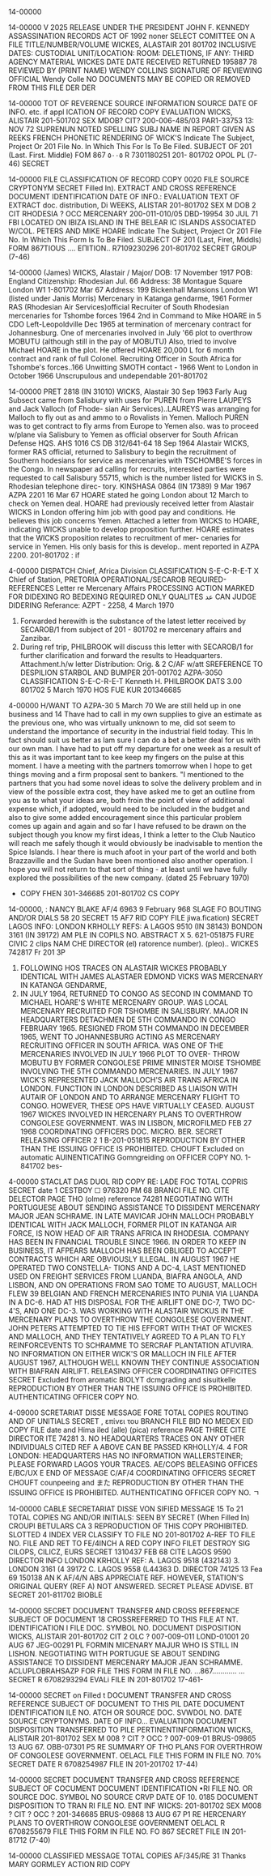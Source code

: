 14-00000

14-00000
V
2025 RELEASE UNDER THE PRESIDENT JOHN F. KENNEDY ASSASSINATION RECORDS ACT OF 1992
noner SELECT COMITTEE ON A
FILE TITLE/NUMBER/VOLUME
WICKES, ALASTAIR
201 801702
INCLUSIVE DATES:
CUSTODIAL UNIT/LOCATION:
ROOM:
DELETIONS, IF ANY:
THIRD AGENCY MATERIAL
WICKES
DATE
DATE
RECEIVED RETURNED
195887 78
REVIEWED BY (PRINT NAME)
WENDY COLLINS
SIGNATURE OF REVIEWING OFFICIAL
Wendy Colle
NO DOCUMENTS MAY BE COPIED OR REMOVED FROM THIS FILE
DER
DER

14-00000
TOT OF
REVERENCE
SOURCE INFORMATION
SOURCE
DATE OF INFO.
etc.
if appl
ICATION OF RECORD COPY
EVALUATION
WICKS, ALISTAIR
201-501702
SEX MDOB?
CIT?
200-006-485/03
PAR1-33753
13: NOV 72
SUPRENUN NOTED SPELLING SUBJ NAME IN REPORT
GIVEN AS REEKS FRENCH PHONETIC RENDERING OF
WICK'S
Indicate The Subject, Project Or
201 File No. In Which This
For Is To Be Filed.
SUBJECT OF 201 (Last. First. Middle)
FOM 867
٥٠٠٥
R 7301180251
201-
801702
OPOL PL
(7-46)
SECRET

14-00000
FILE CLASSIFICATION OF RECORD COPY
0020
FILE
SOURCE CRYPTΟΝΥΜ
SECRET
Filled In).
EXTRACT AND CROSS REFERENCE
DOCUMENT IDENTIFICATION
DATE OF INFO.:
EVALUATION
TEXT OF EXTRACT
doc. distribution, Di
WEEKS, ALISTAR
201-801702
SEX M DOB 2
CIT RHODESIA ?
OCC MERCENARY
200-011-010/05
DBD-19954
30 JUL 71
FBI
LOCATED ON IBIZA ISLAND IN THE BELEAR IC
ISLANDS ASSOCIATED W/COL. PETERS AND MIKE
HOARE
Indicate The Subject, Project Or
201 File No. In Which This
Form Is To Be Filed.
SUBJECT OF 201 (Last, Firet, Middls)
FORM 867TIOUS
....
ΕΠΙΤΙΟΝ..
R7109230296
201-801702
SECRET
GROUP
(7-46)

14-00000
(James)
WICKS, Alastair / Major/
DOB: 17 November 1917
POB:
England
Citizenship: Rhodesian
Jul. 66 Address: 38 Montague Square
London W1
1-801702
Mar 67 Address: 199 Bickenhall
Mansions
London W1
(listed under Janis Morris)
Mercenary in Katanga gendarme, 1961
Former RAS (Rhodesian Air Services)official
Recruiter of South Rhodesian mercenaries for Tshombe forces 1964
2nd in Command to Mike HOARE in 5 CDO
Left-Leopoldville Dec 1965 at termination of mercenary contract
for Johannesburg.
One of mercenaries involved in July '66 plot to overthrow MOBUTU
(although still in the pay of MOBUTU)
Also, tried to involve Michael HOARE in the plot. He offered
HOARE 20,000 L for 6 month contract and rank of full Colonel.
Recruiting Officer in South Africa for Tshombe's forces..166
Unwitting SMOTH contact - 1966
Went to London in October 1966
Unscrupulous and undependable
201-801702

14-00000
PRET 2818
(IN 31010)
WICKS, Alastair
30 Sep 1963
Farly Aug Subsect came from Salisbury with uses for
PUREN from Pierre LAUPEYS and Jack Valloch (of Fhode-
sian Air Services)..LAUREYS was arranging for Malloch
to fly out as and ammo to o Rovalists in Yemen. Malloch
PUREN
was to get contract to fly arms from Europe to Yemen also.
was to proceed w/plane via Salisbury to Yemen as official observer
for South African Defense HQS.
AHS 1016
CS DB 312/641-64
18 Sep 1964
Alastair WICKS, former RAS official, returned to
Salisbury to begin the recruitment of Southern
hodesians for service as mercenaries with TSCHOMBE'S
forces in the Congo. In newspaper ad calling for
recruits, interested parties were requested to call Salisbury 55715,
which is the number listed for WICKS in S. Rhodesian telephone direc-
tory.
KINSHASA 0864
(IN 17389)
9 Mar 1967
AZPA 2201
16 Mar 67
HOARE stated he going London about 12 March to
check on Yemen deal. HOARE had previously received
letter from Alastair WICKS in London offering him
job with good pay and conditions. He believes this
job concerns Yemen.
Attached a letter from WICKS to HOARE, indicating WICKS
unable to develop proposition further. HOARE estimates
that the WICKS proposition relates to recruitment of mer-
cenaries for service in Yemen. His only basis for this is develop..
ment reported in AZPA 2200.
201-801702
:
if

4-00000
DISPATCH
Chief, Africa Division
CLASSIFICATION
S-E-C-R-E-T
X
Chief of Station, PRETORIA
OPERATIONAL/SECAROB
REQUIRED-REFERENCES
Letter re Mercenary Affairs
PROCESSING ACTION
MARKED FOR DIDEXING
RO BEDEXING REQUIRED
ONLY QUALITES عد
CAN JUDGE DIDERING
Referance: AZPT - 2258, 4 March 1970
1. Forwarded herewith is the substance of the latest letter received
by SECAROB/1 from subject of 201 - 801702 re mercenary affairs and
Zanzibar.
2. During ref trip, PHILBROOK will discuss this letter with SECAROB/1
for further clarification and forward the results to Headquarters.
Attachment.h/w
letter
Distribution:
Orig. & 2 C/AF w/att
SREFERENCE TO
DESPILION STARBOL AND BUMPER
201-001702
AZPA-3050
CLASSIFICATION
S-E-C-R-E-T
Kenneth H. PHILBROOK
DATS
3.00 801702
5 March 1970
HOS FUE KUR
201346685

4-00000
H/WANT TO AZPA-30
5 March 70
We are still held up in one business and 14 Thave had to call
in my own supplies to give an estimate as the previous one,
who was virtually unknown to me, did sot seem to understand
the importance of security in the industrial field today. This
In fact should suit us better as lam sure I can do a bet
a better
deal for us with our own man.
I have had to put off my departure for one week as a result
of this as it was important tant to kee keep my fingers on the pulse at
this moment. I have a meeting with the partners tomorrow when
I hope to get things moving and a firm proposal sent to bankers.
"I mentioned to the partners that you had some novel ideas
to solve the delivery problem and in view of the possible extra
cost, they have asked me to get an outline from you as to what
your ideas are, both froin the point of view of additional expense
which, if adopted, would need to be included in the budget and also
to give some added encouragement since this particular problem
comes up again and again and so far I have refused to be drawn
on the subject though you know my first ideas, I think a letter
to the Club Nautico will reach me safely though it would obviously
be inadvisable to mention the Spice Islands.
I hear there is much afoot in your part of the world and both
Brazzaville and the Sudan have been montioned also another
operation. I hope you will not return to that sort of thing - at
least until we have fully explored the possibilities of the new
company.
(dated 25 February 1970)
* COPY FHEN 301-346685
201-801702
CS COPY

14-00000,
:
NANCY BLAKE
AF/4
6963
9 February 968
SLAGE FO
BOUTING AND/OR DIALS
58 20
SECRET
15
AF7
RID COPY
FILE
jiwa.fication)
SECRET
LAGOS INFO: LONDON
KRHOLLY
REFS:
A
LAGOS 9510 (IN 38143)
BONDON 3161 (IN 39172)
AM
PLE IN COPILS NO.
ABSTRACT X
5.
621-051875
FURE CIVIC 2 clips
NAM
CHE DIRECTOR
(el)
ratorence number).
(pleo)..
WICKES 742817
Fr
201
3P
1. FOLLOWING HOS TRACES ON ALASTAIR WICKES PROBABLY IDENTICAL
WITH JAMES ALASTAER EDMOND VICKS WAS MERCENARY IN KATANGA GENDARME,
1961. IN JULY 1964, RETURNED TO CONGO AS SECOND IN COMMAND TO MICHAEL
HOARE'S WHITE MERCENARY GROUP. WAS LOCAL MERCENARY RECRUITED FOR
TSHOMBE IN SALISBURY. MAJOR IN HEADQUARTERS DETACHMEN DE 5TH COMMANDO
IN CONGO FEBRUARY 1965. RESIGNED FROM 5TH COMMANDO IN DECEMBER 1965,
WENT TO JOHANNESBURG ACTING AS MERCENARY RECRUITING OFFICER IN SOUTH
AFRICA. WAS ONE OF THE MERCENARIES INVOLVED IN JULY 1966 PLOT TO OVER-
THROW MOBUTU BY FORMER CONGOLESE PRIME MINISTER MOISE TSHOMBE INVOLVING
THE 5TH COMMANDO MERCENARIES. IN JULY 1967 WICK'S REPRESENTED JACK
MALLOCH'S AIR TRANS AFRICA IN LONDON. FUNCTION IN LONDON DESCRIBED AS
LIAISON WITH AUTAIR OF LONDON AND TO ARRANGE MERCENARY FLIGHT TO CONGO.
HOWEVER, THESE OPS HAVE VIRTUALLY CEASED. AUGUST 1967 WICKES INVOLVED
IN HERCENARY PLANS TO OVERTHROW CONGOLESE GOVERNMENT. WAS IN LISBON,
MICROFILMED
FEB 27 1968
COORDINATING OFFICERS
DOC. MICRO. BER.
SECRET
RELEASING OFFICER
2
1
B-201-051815
REPRODUCTION BY OTHER THAN THE ISSUING OFFICE IS PROHIBITED.
CHOUFT
Excluded on automatic
AUINENTICATING
Gomngreiding on
OFFICER
COPY NO.
1-841702
bes-

4-00000
STACLAT DAS
DUOL
RID COPY
RE: LADE FOC
TOTAL COPRIS
SECRET
date
1 CESTBOY ☐ 976320 PM 68
BRANCI
FILE NO.
CITE DELECTOR
PAGE THO
(olme)
reference
74281
NEGOTIATING WITH PORTUGUESE ABOUT SENDING ASSISTANCE TO DISSIDENT
MERCENARY MAJOR JEAN SCHRAME.
IN LATE
MAVICAR JOHN MALLOCH PROBABLY IDENTICAL WITH JACK MALLOCH,
FORMER PILOT IN KATANGA AIR FORCE, IS NOW HEAD OF AIR TRANS AFRICA IN
RHODESIA. COMPANY HAS BEEN IN FINANCIAL TROUBLE SINCE 1966. IN ORDER TO
KEEP IN BUSINESS, IT AFPEARS MALLOCH HAS BEEN OBLIGED TO ACCEPT CONTRACTS
WHICH ARE OBVIOUSLY ILLEGAL. IN AUGUST 1967 HE OPERATED TWO CONSTELLA-
TIONS AND A DC-4, LAST MENTIONED USED ON FREIGHT SERVICES FROM LUANDA,
BIAFRA
ANGOLA, AND LISBON, AND ON OPERATIONS FROM SAO TOME TO
AUGUST, MALLOCH FLEW 39 BELGIAN AND FRENCH MERCENARIES INTO PUNIA VIA
LUANDA IN A DC-6. HAD AT HIS DISPOSAL FOR THE AIRLIFT ONE DC-7, TWO
DC-4'S, AND ONE DC-3. WAS WORKING WITH ALASTAIR WICKUS IN THE MERCENARY
PLANS TO OVERTHROW THE CONGOLESE GOVERNMENT. JOHN PETERS ATTEMPTED TO
TIE HIS EFFORT WITH THAT OF WICKES AND MALLOCH, AND THEY TENTATIVELY
AGREED TO A PLAN TO FLY REINFORCEVENTS TO SCHRAMME TO SERCRAF PLANTATION
ATUVIRA. NO INFORMATION ON EITHER WICK'S OR MALLOCH IN FILE AFTER
AUGUST 1967, ALTHOUGH WELL KNOWN THEY CONTINUE ASSOCIATION WITH BIAFRAN
AIRLIFT.
RELEASING OFFICER
COORDINATING OFFICITES
SECRET
Excluded from aromatic
BIOLYT
dcmgrading and
sisuitkelle
REPRODUCTION BY OTHER THAN THE ISSUING OFFICE IS PROHIBITED.
AUTHENTICATING
OFFICER
COPY NO.

4-09000
SCRETARIAT DISSE
MESSAGE FORE
TOTAL COPIES
ROUTING AND OF UNITIALS
SECRET
,
επίνει του
BRANCH
FILE BID
NO MEDEX
EID COPY
FILE
date and Hima iled
(alle)
(pica)
reference
PAGE THREE
CITE DIRECTOR
ITE 74281
3. NO HEADQUARTERS TRACES ON ANY OTHER INDIVIDUALS CITED REF A
ABOVE CAN BE PASSED KRHOLLY/4.
4 FOR LONDON: HEADQUARTERS HAS NO INFORMATION WALLERSTEINER;
PLEASE FORWARD LAGOS YOUR TRACES.
AE/COPS
BELEASING OFFICES
E/BC/UX E
END OF MESSAGE
C/AF/4
COORDINATING OFFICERS
SECRET
CHOUFT
counpeeing and
また
REPRODUCTION BY OTHER THAN THE ISSUING OFFICE IS PROHIBITED.
AUTHENTICATING
OFFICER
COPY NO.
ㄱ

14-00000
CABLE SECRETARIAT DISSE VON
SIFIED MESSAGE
15 To
21
TOTAL COPIES
NG AND/OR INITIALS: SEEN BY
SECRET
(When Filled In)
CROUPI
BETULARS CA
3
REPRODUCTION OF THIS COPY PROHIBITED.
SLOTTED
4
INDEX VER
CLASSIFY TO FILE NO
201-801702
A-REF TO FILE NO.
FILE AND RET TO FE/4INCH
A
RED COPY
INFO
FILET
DESTROY SIG
CILOPS, CILICZ, EURS
SECRET 1310437 FEB 68 CITE LAGOS 9590
DIRECTOR INFO LONDON
KRHOLLY
REF: A. LAGOS 9518 (432143)
3. LONDON 3161 (4 39172
C. LAGOS 9558 (L44363
D. DIRECTOR 74125
13 Fea 69 150138
AN K
AF/4/N
ABS
APPRECIATE REF. HOWEVER, STATION'S ORIGINAL QUERY
(REF A) NOT ANSWERED.
SECRET
PLEASE ADVISE.
BT
SECRET
201-811702
BIOBLE

14-00000
SECRET
DOCUMENT TRANSFER AND CROSS REFERENCE
SUBJECT OF DOCUMENT
18 CROSSREFERRED TO THIS FILE
AT
NT. IDENTIFICATION
I FILE
DOC. SYMBOL NO.
DOCUMENT DISPOSITION
WICKS, ALISTAIR
201-801702
CIT 2
OLC ?
007-009-011
LOND-01001
20 AUG 67
JEG-00291
PL
FORMIN MICENARY MAJUR WHO IS STILL IN LISHON.
NEGOTIATING WITH PORTUGUE SE ABOUT SENDING
ASSISTANCE TO DISSIDENT MERCENARY MAJOR JEAN
SCHRAMME.
ACLUPLOBRAHSAZP
FOR
FILE THIS FORM IN FILE NO.
...867............
...
SECRET
R 6708293294
EVALi
FILE IN 201-801702
17-461-

14-00000
SECRET
on Filled t
DOCUMENT TRANSFER AND CROSS REFERENCE
SUBJECT OF DOCUMENT
TO THIS PIL
DATE
DOCUMENT IDENTIFICATION
ILE NO.
ATCH OR SOURCE DOC. SVWDOL NO.
DATE
SOURCE CRYPTONYMS. DATE OF INFO... EVALUATION
DOCUMENT DISPOSITION
TRANSFERRED TO
PILE
PERTINENTINFORMATION
WICKS, ALISTAIR
201-801702
SEX M 008 ?
CIT ?
OCC ?
007-009-01
BRUS-09865
13 AUG 67.
OBB-07301
P5
RE SUMMARY OF THO PLANS FOR OVERTHROW OF
CONGOLESE GOVERNMENT.
OELACL
FILE THIS FORM IN FILE NO.
70%
SECRET
DATE
R 6708254987
FILE IN 201-201702
17-44)

14-00000
SECRET
DOCUMENT TRANSFER AND CROSS REFERENCE
SUBJECT OF COCUMENT
DOCUMENT IDENTIFICATION
•RI FILE NO.
OR SOURCE DOC. SYMBOL NO
SOURCE CRVP
DATE OF
10. 0185
DOCUMENT DISPOSITION
TO
TRAN
RI FILE NO.
ENT INF
WICKS:
201-801702
SEX M008 ?
CIT ?
OCC ?
201-346685
BRUS-09868
13 AUG 67
P1
RE HERCENARY PLANS TO OVERTHROW CONGOLESE
GOVERNMENT
OELACL
R 6708255679
FILE THIS FORM IN FILE NO.
FO
867
SECRET
FILE IN 201-81712
(7-40)

14-00000
CLASSIFIED MESSAGE
TOTAL COPIES
AF/345/RE
31 Thanks
MARY GORMLEY
ACTION
RID COPY
